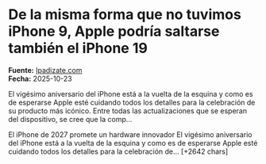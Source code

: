 # De la misma forma que no tuvimos iPhone 9, Apple podría saltarse también el iPhone 19

**Fuente:** [Ipadizate.com](https://ipadizate.com/iphone/de-la-misma-forma-que-no-tuvimos-iphone-9-apple-podria-saltarse-tambien-el-iphone-19)  
**Fecha:** 2025-10-23

El vigésimo aniversario del iPhone está a la vuelta de la esquina y como es de esperarse Apple esté cuidando todos los detalles para la celebración de su producto más icónico. Entre todas las actualizaciones que se esperan del dispositivo, se cree que la comp…

El iPhone de 2027 promete un hardware innovador
El vigésimo aniversario del iPhone está a la vuelta de la esquina y como es de esperarse Apple esté cuidando todos los detalles para la celebración de… [+2642 chars]
